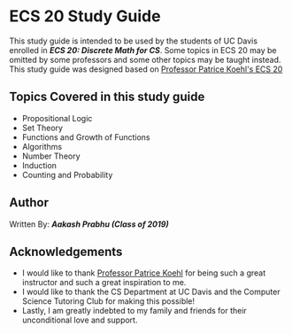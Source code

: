 # ECS 20 Study Guide

This study guide is intended to be used by the students of UC Davis enrolled in ***ECS 20: Discrete Math for CS***. Some topics in ECS 20 may be omitted by some professors and some other topics may be taught instead. This study guide was designed based on [Professor Patrice Koehl's ECS 20](http://www.cs.ucdavis.edu/~koehl/Teaching/ECS20)

## Topics Covered in this study guide

* Propositional Logic
* Set Theory
* Functions and Growth of Functions
* Algorithms
* Number Theory
* Induction
* Counting and Probability

## Author

Written By: ***Aakash Prabhu (Class of 2019)***

## Acknowledgements

* I would like to thank [Professor Patrice Koehl](http://www.cs.ucdavis.edu/~koehl/) for being such a great instructor and such a great inspiration to me.
* I would like to thank the CS Department at UC Davis and the Computer Science Tutoring Club for making this possible!
* Lastly, I am greatly indebted to my family and friends for their unconditional love and support.
